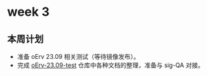 # week 3

## 本周计划

- 准备 oErv 23.09 相关测试（等待镜像发布）。
- 完成 [oErv-23.09-test](https://github.com/KevinMX/oErv-2309-test) 仓库中各种文档的整理，准备与 sig-QA 对接。